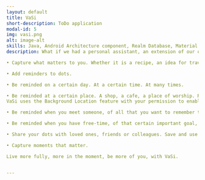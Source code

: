 ```yaml
---
layout: default
title: VaSi
short-description: ToDo application
modal-id: 5
img: vasi.png
alt: image-alt
skills: Java, Android Architecture component, Realm Database, Material Design, InApp-Billing, FirebaseDatabase.
description: What if we had a personal assistant, an extension of our own minds, that helped us keep track of what matters to us? An aide that prompts us with the right information, exactly when we needed it, at the right time, place and situation? What if we had a trusted, safe, way to bring all that matters to us, into the moment when it matters? VaSi is that way. I built VaSi because I was looking for such an aide. As an entrepreneur and a mom, I often find myself dealing with a flood of information and decisions that would sometimes keep me from focusing on what really matters. I built VaSi to help me, and all of us, be mindful in everything we do. It is an extension of our mind, an app that unobtrusively tracks what matters to us and gently reminds us when and where we need to be reminded.

• Capture what matters to you. Whether it is a recipe, an idea for travel, a tip for improving something, a life goal, a new year's resolution, a promise made to a loved one, or just a to-do list. We call these dots, little pieces of our mind, bits of our lives. Add tags to organize your dots or thoughts.

• Add reminders to dots. 

• Be reminded on a certain day. At a certain time. At many times.

• Be reminded at a certain place. A shop, a cafe, a place of worship. Remember to do something there, to bring something from there, to get something done there that you love, or to not do something you've regretted.
VaSi uses the Background Location feature with your permission to enable you to do this. 

• Be reminded when you meet someone, of all that you want to remember to tell them. And the way you want to be when you meet. Or the mistakes you can't make. What you wanted to achieve, and what you wanted to avoid.

• Be reminded when you have free-time, of that certain important goal, or the fun respite. That workout you wanted to do, that movie you wanted to see, that spa you love to visit, that meditation, that daily reflection, or weekly, or monthly.

• Share your dots with loved ones, friends or colleagues. Save and use the dots that others share with your own tags and reminders.

• Capture moments that matter.

Live more fully, more in the moment, be more of you, with VaSi. 


---
```

